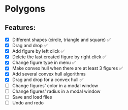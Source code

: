 # Polygons

## Features:
- [x] Different shapes (circle, triangle and square) ✅
- [x] Drag and drop ✅
- [x] Add figure by left click ✅
- [x] Delete the last created figure by right click ✅
- [x] Change figure type in menu ✅
- [x] Make convex hull when there are at least 3 figures ✅
- [x] Add several convex hull algorithms
- [x] Drag and drop for a convex hull ✅
- [ ] Change figures' color in a modal window
- [ ] Change figures' radius in a modal window
- [ ] Save and load files
- [ ] Undo and redo
